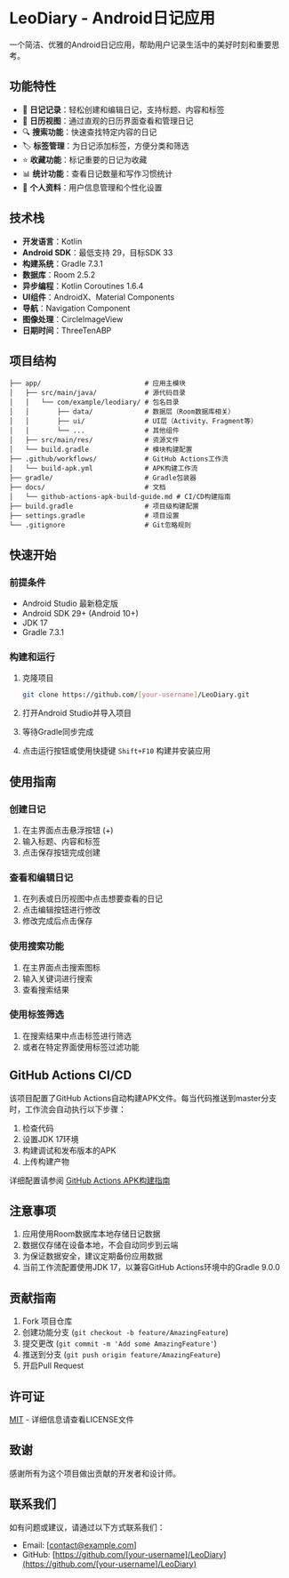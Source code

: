 # LeoDiary - Android日记应用

一个简洁、优雅的Android日记应用，帮助用户记录生活中的美好时刻和重要思考。

## 功能特性

- 📝 **日记记录**：轻松创建和编辑日记，支持标题、内容和标签
- 📅 **日历视图**：通过直观的日历界面查看和管理日记
- 🔍 **搜索功能**：快速查找特定内容的日记
- 🏷️ **标签管理**：为日记添加标签，方便分类和筛选
- ⭐ **收藏功能**：标记重要的日记为收藏
- 📊 **统计功能**：查看日记数量和写作习惯统计
- 👤 **个人资料**：用户信息管理和个性化设置

## 技术栈

- **开发语言**：Kotlin
- **Android SDK**：最低支持 29，目标SDK 33
- **构建系统**：Gradle 7.3.1
- **数据库**：Room 2.5.2
- **异步编程**：Kotlin Coroutines 1.6.4
- **UI组件**：AndroidX、Material Components
- **导航**：Navigation Component
- **图像处理**：CircleImageView
- **日期时间**：ThreeTenABP

## 项目结构

```
├── app/                          # 应用主模块
│   ├── src/main/java/            # 源代码目录
│   │   └── com/example/leodiary/ # 包名目录
│   │       ├── data/             # 数据层（Room数据库相关）
│   │       ├── ui/               # UI层（Activity、Fragment等）
│   │       └── ...               # 其他组件
│   ├── src/main/res/             # 资源文件
│   └── build.gradle              # 模块构建配置
├── .github/workflows/            # GitHub Actions工作流
│   └── build-apk.yml             # APK构建工作流
├── gradle/                       # Gradle包装器
├── docs/                         # 文档
│   └── github-actions-apk-build-guide.md # CI/CD构建指南
├── build.gradle                  # 项目级构建配置
├── settings.gradle               # 项目设置
└── .gitignore                    # Git忽略规则
```

## 快速开始

### 前提条件

- Android Studio 最新稳定版
- Android SDK 29+ (Android 10+)
- JDK 17
- Gradle 7.3.1

### 构建和运行

1. 克隆项目
   ```bash
   git clone https://github.com/[your-username]/LeoDiary.git
   ```

2. 打开Android Studio并导入项目

3. 等待Gradle同步完成

4. 点击运行按钮或使用快捷键 `Shift+F10` 构建并安装应用

## 使用指南

### 创建日记
1. 在主界面点击悬浮按钮 (+) 
2. 输入标题、内容和标签
3. 点击保存按钮完成创建

### 查看和编辑日记
1. 在列表或日历视图中点击想要查看的日记
2. 点击编辑按钮进行修改
3. 修改完成后点击保存

### 使用搜索功能
1. 在主界面点击搜索图标
2. 输入关键词进行搜索
3. 查看搜索结果

### 使用标签筛选
1. 在搜索结果中点击标签进行筛选
2. 或者在特定界面使用标签过滤功能

## GitHub Actions CI/CD

该项目配置了GitHub Actions自动构建APK文件。每当代码推送到master分支时，工作流会自动执行以下步骤：

1. 检查代码
2. 设置JDK 17环境
3. 构建调试和发布版本的APK
4. 上传构建产物

详细配置请参阅 [GitHub Actions APK构建指南](docs/github-actions-apk-build-guide.md)

## 注意事项

1. 应用使用Room数据库本地存储日记数据
2. 数据仅存储在设备本地，不会自动同步到云端
3. 为保证数据安全，建议定期备份应用数据
4. 当前工作流配置使用JDK 17，以兼容GitHub Actions环境中的Gradle 9.0.0

## 贡献指南

1. Fork 项目仓库
2. 创建功能分支 (`git checkout -b feature/AmazingFeature`)
3. 提交更改 (`git commit -m 'Add some AmazingFeature'`)
4. 推送到分支 (`git push origin feature/AmazingFeature`)
5. 开启Pull Request

## 许可证

[MIT](LICENSE) - 详细信息请查看LICENSE文件

## 致谢

感谢所有为这个项目做出贡献的开发者和设计师。

## 联系我们

如有问题或建议，请通过以下方式联系我们：

- Email: [contact@example.com]
- GitHub: [https://github.com/[your-username]/LeoDiary](https://github.com/[your-username]/LeoDiary)